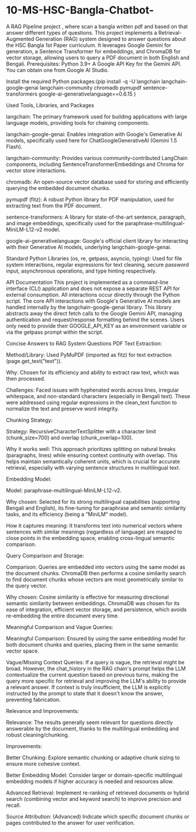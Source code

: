 # 10-MS-HSC-Bangla-Chatbot-
A RAG Pipeline project , where scan a bangla written pdf and based on that answer different types of questions. 
This project implements a Retrieval-Augmented Generation (RAG) system designed to answer questions about the HSC Bangla 1st Paper curriculum. It leverages Google Gemini for generation, a Sentence Transformer for embeddings, and ChromaDB for vector storage, allowing users to query a PDF document in both English and Bengali.
Prerequisites:
    Python 3.9+
    A Google API Key for the Gemini API. You can obtain one from Google AI Studio.

Install the required Python packages:(pip install -q -U langchain langchain-google-genai langchain-community chromadb pymupdf sentence-transformers google-ai-generativelanguage==0.6.15
)    


Used Tools, Libraries, and Packages

langchain: The primary framework used for building applications with large language models, providing tools for chaining components.

langchain-google-genai: Enables integration with Google's Generative AI models, specifically used here for ChatGoogleGenerativeAI (Gemini 1.5 Flash).

langchain-community: Provides various community-contributed LangChain components, including SentenceTransformerEmbeddings and Chroma for vector store interactions.

chromadb: An open-source vector database used for storing and efficiently querying the embedded document chunks.

pymupdf (fitz): A robust Python library for PDF manipulation, used for extracting text from the PDF document.

sentence-transformers: A library for state-of-the-art sentence, paragraph, and image embeddings, specifically used for the paraphrase-multilingual-MiniLM-L12-v2 model.

google-ai-generativelanguage: Google's official client library for interacting with their Generative AI models, underlying langchain-google-genai.

Standard Python Libraries (os, re, getpass, asyncio, typing): Used for file system interactions, regular expressions for text cleaning, secure password input, asynchronous operations, and type hinting respectively.


API Documentation
This project is implemented as a command-line interface (CLI) application and does not expose a separate REST API for external consumption. All interactions occur directly through the Python script.
The core API interactions with Google's Generative AI models are handled internally by the langchain-google-genai library. This library abstracts away the direct fetch calls to the Google Gemini API, managing authentication and request/response formatting behind the scenes. Users only need to provide their GOOGLE_API_KEY as an environment variable or via the getpass prompt within the script.



Concise Answers to RAG System Questions
PDF Text Extraction:

Method/Library: Used PyMuPDF (imported as fitz) for text extraction (page.get_text("text")).

Why: Chosen for its efficiency and ability to extract raw text, which was then processed.

Challenges: Faced issues with hyphenated words across lines, irregular whitespace, and non-standard characters (especially in Bengali text). These were addressed using regular expressions in the clean_text function to normalize the text and preserve word integrity.

Chunking Strategy:

Strategy: RecursiveCharacterTextSplitter with a character limit (chunk_size=700) and overlap (chunk_overlap=100).

Why it works well: This approach prioritizes splitting on natural breaks (paragraphs, lines) while ensuring context continuity with overlap. This helps maintain semantically coherent units, which is crucial for accurate retrieval, especially with varying sentence structures in multilingual text.

Embedding Model:

Model: paraphrase-multilingual-MiniLM-L12-v2.

Why chosen: Selected for its strong multilingual capabilities (supporting Bengali and English), its fine-tuning for paraphrase and semantic similarity tasks, and its efficiency (being a "MiniLM" model).

How it captures meaning: It transforms text into numerical vectors where sentences with similar meanings (regardless of language) are mapped to close points in the embedding space, enabling cross-lingual semantic comparison.

Query Comparison and Storage:

Comparison: Queries are embedded into vectors using the same model as the document chunks. ChromaDB then performs a cosine similarity search to find document chunks whose vectors are most geometrically similar to the query vector.

Why chosen: Cosine similarity is effective for measuring directional semantic similarity between embeddings. ChromaDB was chosen for its ease of integration, efficient vector storage, and persistence, which avoids re-embedding the entire document every time.

Meaningful Comparison and Vague Queries:

Meaningful Comparison: Ensured by using the same embedding model for both document chunks and queries, placing them in the same semantic vector space.

Vague/Missing Context Queries: If a query is vague, the retrieval might be broad. However, the chat_history in the RAG chain's prompt helps the LLM contextualize the current question based on previous turns, making the query more specific for retrieval and improving the LLM's ability to provide a relevant answer. If context is truly insufficient, the LLM is explicitly instructed by the prompt to state that it doesn't know the answer, preventing fabrication.

Relevance and Improvements:

Relevance: The results generally seem relevant for questions directly answerable by the document, thanks to the multilingual embedding and robust cleaning/chunking.

Improvements:

Better Chunking: Explore semantic chunking or adaptive chunk sizing to ensure more cohesive context.

Better Embedding Model: Consider larger or domain-specific multilingual embedding models if higher accuracy is needed and resources allow.

Advanced Retrieval: Implement re-ranking of retrieved documents or hybrid search (combining vector and keyword search) to improve precision and recall.

Source Attribution: (Advanced) Indicate which specific document chunks or pages contributed to the answer for user verification.
